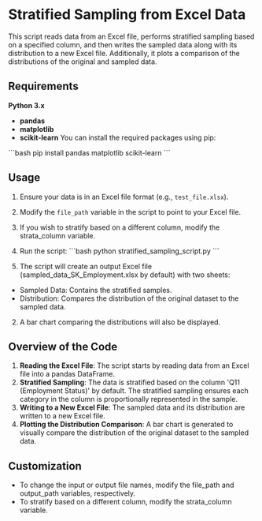 # Stratified Sampling from Excel Data
This script reads data from an Excel file, performs stratified sampling based on a specified column, and then writes the sampled data along with its distribution to a new Excel file. Additionally, it plots a comparison of the distributions of the original and sampled data.

## Requirements
**Python 3.x**
- **pandas**
- **matplotlib**
- **scikit-learn**
You can install the required packages using pip:

\```bash
pip install pandas matplotlib scikit-learn
\```

## Usage

1. Ensure your data is in an Excel file format (e.g., `test_file.xlsx`).
2. Modify the `file_path` variable in the script to point to your Excel file.
3. If you wish to stratify based on a different column, modify the strata_column variable.
4. Run the script:
\```bash
python stratified_sampling_script.py
\```

1. The script will create an output Excel file (sampled_data_SK_Employment.xlsx by default) with two sheets:
- Sampled Data: Contains the stratified samples.
- Distribution: Compares the distribution of the original dataset to the sampled data.
2. A bar chart comparing the distributions will also be displayed.

## Overview of the Code
1. **Reading the Excel File**: The script starts by reading data from an Excel file into a pandas DataFrame.
2. **Stratified Sampling**: The data is stratified based on the column 'Q11 (Employment Status)' by default. The stratified sampling ensures each category in the column is proportionally represented in the sample.
3. **Writing to a New Excel File**: The sampled data and its distribution are written to a new Excel file.
4. **Plotting the Distribution Comparison**: A bar chart is generated to visually compare the distribution of the original dataset to the sampled data.


## Customization
- To change the input or output file names, modify the file_path and output_path variables, respectively.
- To stratify based on a different column, modify the strata_column variable.
